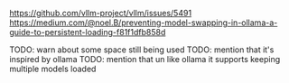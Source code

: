 https://github.com/vllm-project/vllm/issues/5491
https://medium.com/@noel.B/preventing-model-swapping-in-ollama-a-guide-to-persistent-loading-f81f1dfb858d

TODO: warn about some space still being used
TODO: mention that it's inspired by ollama
TODO: mention that un like ollama it supports keeping multiple models loaded
